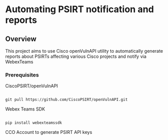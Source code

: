 # Automating PSIRT notification and reports



## Overview

This project aims to use Cisco openVulnAPI utility to automatically generate reports about PSIRTs affecting various Cisco projects and notify via WebexTeams


### Prerequisites

CiscoPSIRT/openVulnAPI



```

git pull https://github.com/CiscoPSIRT/openVulnAPI.git

```

Webex Teams SDK

```

pip install webexteamssdk

```

CCO Account to generate PSIRT API keys


